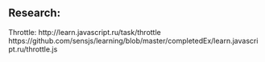 <h2>Research: </h2>
Throttle:
http://learn.javascript.ru/task/throttle
https://github.com/sensjs/learning/blob/master/completedEx/learn.javascript.ru/throttle.js
